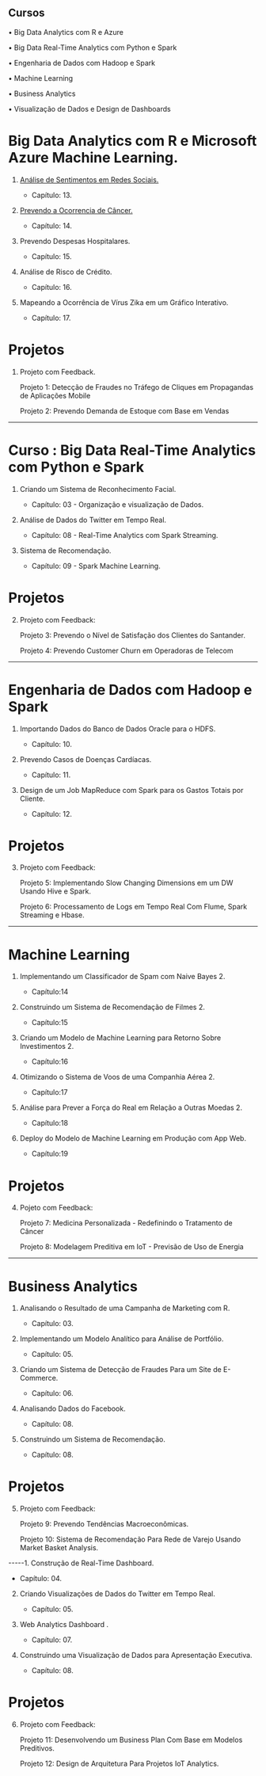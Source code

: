 ## Cursos
• Big Data Analytics com R e Azure

• Big Data Real-Time Analytics com Python e Spark

• Engenharia de Dados com Hadoop e Spark

• Machine Learning

• Business Analytics

• Visualização de Dados e Design de Dashboards


# Big Data Analytics com R e Microsoft Azure Machine Learning.

1. [Análise de Sentimentos em Redes Sociais.](https://github.com/Oracy/DSA_Projetos/blob/master/Big%20Data%20Analytics%20com%20R%20e%20Microsoft%20Azure%20Machine%20Learning/1.Analise%20de%20Sentimentos%20em%20Redes%20Sociais/AnaliseRedeSocial.pdf)
   - Capítulo: 13.

3. [Prevendo a Ocorrencia de Câncer.](https://github.com/Oracy/DSA_Projetos/blob/master/Big%20Data%20Analytics%20com%20R%20e%20Microsoft%20Azure%20Machine%20Learning/2.Prevendo%20a%20Ocorrencia%20de%20Cancer/PrevendoOcorrenciaCancer.pdf)
   - Capítulo: 14.

1. Prevendo Despesas Hospitalares.

   - Capítulo: 15.

5. Análise de Risco de Crédito.

   - Capítulo: 16.

6. Mapeando a Ocorrência de Vírus Zika em um Gráfico Interativo.

   - Capítulo: 17.

# Projetos

1. Projeto com Feedback.

    Projeto 1: Detecção de Fraudes no Tráfego de Cliques em Propagandas de Aplicações Mobile

    Projeto 2: Prevendo Demanda de Estoque com Base em Vendas



-----
# Curso : Big Data Real-Time Analytics com Python e Spark

1. Criando um Sistema de Reconhecimento Facial.

   - Capítulo: 03 - Organização e visualização de Dados.

2. Análise de Dados do Twitter em Tempo Real.

   - Capítulo: 08 - Real-Time Analytics com Spark Streaming.

3. Sistema de Recomendação.

   - Capítulo: 09 - Spark Machine Learning.


# Projetos
2. Projeto com Feedback:

    Projeto 3: Prevendo o Nível de Satisfação dos Clientes do Santander.

    Projeto 4: Prevendo Customer Churn em Operadoras de Telecom



-----
# Engenharia de Dados com Hadoop e Spark

1. Importando Dados do Banco de Dados Oracle para o HDFS.

   - Capítulo: 10.

2. Prevendo Casos de Doenças Cardíacas.

   - Capítulo: 11.

3. Design de um Job MapReduce com Spark para os Gastos Totais por Cliente.

   - Capítulo: 12.

# Projetos
3. Projeto com Feedback:

    Projeto 5: Implementando Slow Changing Dimensions em um DW Usando Hive e Spark.

    Projeto 6: Processamento de Logs em Tempo Real Com Flume, Spark Streaming e Hbase.



-----
# Machine Learning
1. Implementando um Classificador de Spam com Naive Bayes 2.

   - Capítulo:14

2. Construindo um Sistema de Recomendação de Filmes 2.

   - Capítulo:15

3. Criando um Modelo de Machine Learning para Retorno Sobre Investimentos 2.

   - Capítulo:16

4. Otimizando o Sistema de Voos de uma Companhia Aérea 2.

   - Capítulo:17

5. Análise para Prever a Força do Real em Relação a Outras Moedas 2.

   - Capítulo:18

6. Deploy do Modelo de Machine Learning em Produção com App Web.

   - Capítulo:19

# Projetos
4. Pojeto com Feedback:

    Projeto 7: Medicina Personalizada - Redefinindo o Tratamento de Câncer

    Projeto 8: Modelagem Preditiva em IoT - Previsão de Uso de Energia


-----
# Business Analytics
1. Analisando o Resultado de uma Campanha de Marketing com R.

   - Capítulo: 03.

2. Implementando um Modelo Analítico para Análise de Portfólio.

   - Capítulo: 05.

3. Criando um Sistema de Detecção de Fraudes Para um Site de E-Commerce.

   - Capítulo: 06.

4. Analisando Dados do Facebook.

   - Capítulo: 08.

5. Construindo um Sistema de Recomendação.

   - Capítulo: 08.

# Projetos
5. Projeto com Feedback:

    Projeto 9: Prevendo Tendências Macroeconômicas.

    Projeto 10: Sistema de Recomendação Para Rede de Varejo Usando Market Basket Analysis.


-----1. Construção de Real-Time Dashboard.

   - Capítulo: 04.

2. Criando Visualizações de Dados do Twitter em Tempo Real.

   - Capítulo: 05.

3. Web Analytics Dashboard .

   - Capítulo: 07.

4. Construindo uma Visualização de Dados para Apresentação Executiva.

   - Capítulo: 08.

# Projetos
6. Projeto com Feedback:

    Projeto 11: Desenvolvendo um Business Plan Com Base em Modelos Preditivos.

    Projeto 12: Design de Arquitetura Para Projetos IoT Analytics.

